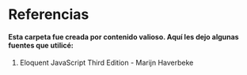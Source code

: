 <h1>Referencias</h1>
<h4>Esta carpeta fue creada por contenido valioso. Aquí les dejo algunas fuentes que utilicé: </h4>
<ol>
    <li>Eloquent JavaScript Third Edition - Marijn Haverbeke</li>
</ol>
